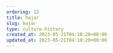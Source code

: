 ```yaml
---
ordering: 12
title: hajar
slug: hajar
type: culture-history
created_at: 2023-05-21T04:10:20+00:00
updated_at: 2023-05-21T04:10:20+00:00
---
```

